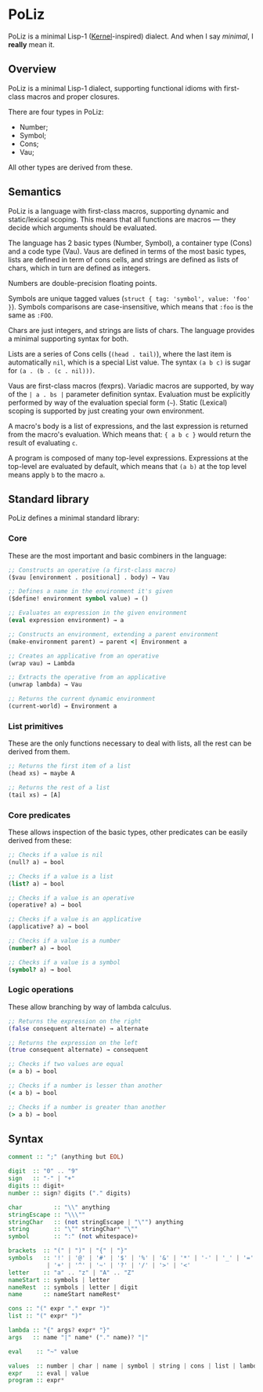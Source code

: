 # PoLiz

PoLiz is a minimal Lisp-1 ([Kernel][]-inspired) dialect. And when I say
*minimal*, I **really** mean it.

[Kernel]: http://web.cs.wpi.edu/~jshutt/kernel.html


## Overview

PoLiz is a minimal Lisp-1 dialect, supporting functional idioms with
first-class macros and proper closures.

There are four types in PoLiz:

- Number;
- Symbol;
- Cons;
- Vau;

All other types are derived from these.


## Semantics

PoLiz is a language with first-class macros, supporting dynamic and
static/lexical scoping. This means that all functions are macros — they decide
which arguments should be evaluated.

The language has 2 basic types (Number, Symbol), a container type (Cons) and a
code type (Vau). Vaus are defined in terms of the most basic types, lists are
defined in term of cons cells, and strings are defined as lists of chars, which
in turn are defined as integers.

Numbers are double-precision floating points.

Symbols are unique tagged values (`struct { tag: 'symbol', value: 'foo' }`).
Symbols comparisons are case-insensitive, which means that `:foo` is the same
as `:FOO`.

Chars are just integers, and strings are lists of chars. The language provides
a minimal supporting syntax for both.

Lists are a series of Cons cells (`(head . tail)`), where the last item is
automatically `nil`, which is a special List value. The syntax `(a b c)` is
sugar for `(a . (b . (c . nil)))`.

Vaus are first-class macros (fexprs). Variadic macros are supported, by way of
the `| a . bs |` parameter definition syntax. Evaluation must be explicitly
performed by way of the evaluation special form (`~`). Static (Lexical) scoping
is supported by just creating your own environment.

A macro's body is a list of expressions, and the last expression is returned
from the macro's evaluation. Which means that: `{ a b c }` would return the
result of evaluating `c`.

A program is composed of many top-level expressions. Expressions at the
top-level are evaluated by default, which means that `(a b)` at the top level
means apply `b` to the macro `a`.


## Standard library

PoLiz defines a minimal standard library:

### Core

These are the most important and basic combiners in the language:

```clj
;; Constructs an operative (a first-class macro)
($vau [environment . positional] . body) → Vau

;; Defines a name in the environment it's given
($define! environment symbol value) → ()

;; Evaluates an expression in the given environment
(eval expression environment) → a

;; Constructs an environment, extending a parent environment
(make-environment parent) → parent <| Environment a

;; Creates an applicative from an operative
(wrap vau) → Lambda

;; Extracts the operative from an applicative
(unwrap lambda) → Vau

;; Returns the current dynamic environment
(current-world) → Environment a
```

### List primitives

These are the only functions necessary to deal with lists, all the rest can be
derived from them.

```clj
;; Returns the first item of a list
(head xs) → maybe A

;; Returns the rest of a list
(tail xs) → [A]
```

### Core predicates

These allows inspection of the basic types, other predicates can be easily
derived from these:

```clj
;; Checks if a value is nil
(null? a) → bool

;; Checks if a value is a list
(list? a) → bool

;; Checks if a value is an operative
(operative? a) → bool

;; Checks if a value is an applicative
(applicative? a) → bool

;; Checks if a value is a number
(number? a) → bool

;; Checks if a value is a symbol
(symbol? a) → bool
```

### Logic operations

These allow branching by way of lambda calculus.

```clj
;; Returns the expression on the right
(false consequent alternate) → alternate

;; Returns the expression on the left
(true consequent alternate) → consequent

;; Checks if two values are equal
(= a b) → bool

;; Checks if a number is lesser than another
(< a b) → bool

;; Checks if a number is greater than another
(> a b) → bool
```


## Syntax

```hs
comment :: ";" (anything but EOL)

digit  :: "0" .. "9"
sign   :: "-" | "+"
digits :: digit+
number :: sign? digits ("." digits)

char         :: "\\" anything
stringEscape :: "\\\""
stringChar   :: (not stringEscape | "\"") anything
string       :: "\"" stringChar* "\""
symbol       :: ":" (not whitespace)+

brackets  :: "(" | ")" | "{" | "}"
symbols   :: '!' | '@' | '#' | '$' | '%' | '&' | '*' | '-' | '_' | '='
           | '+' | '^' | '~' | '?' | '/' | '>' | '<'
letter    :: "a" .. "z" | "A" .. "Z"           
nameStart :: symbols | letter
nameRest  :: symbols | letter | digit
name      :: nameStart nameRest*

cons :: "(" expr "." expr ")"
list :: "(" expr* ")"

lambda :: "{" args? expr* "}"
args   :: name "|" name* ("." name)? "|"

eval    :: "~" value

values  :: number | char | name | symbol | string | cons | list | lambda
expr    :: eval | value
program :: expr*
```

